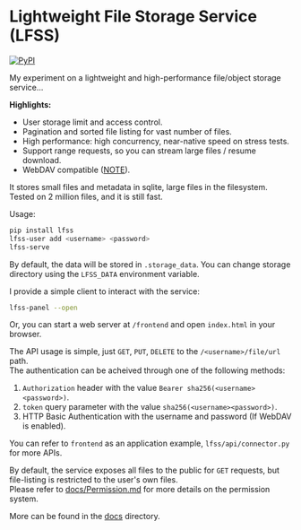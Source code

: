 # Lightweight File Storage Service (LFSS)
[![PyPI](https://img.shields.io/pypi/v/lfss)](https://pypi.org/project/lfss/)

My experiment on a lightweight and high-performance file/object storage service...  

**Highlights:**

- User storage limit and access control.
- Pagination and sorted file listing for vast number of files.  
- High performance: high concurrency, near-native speed on stress tests.
- Support range requests, so you can stream large files / resume download.
- WebDAV compatible ([NOTE](./docs/Webdav.md)).

It stores small files and metadata in sqlite, large files in the filesystem.  
Tested on 2 million files, and it is still fast.

Usage: 
```sh
pip install lfss
lfss-user add <username> <password>
lfss-serve
```

By default, the data will be stored in `.storage_data`. 
You can change storage directory using the `LFSS_DATA` environment variable.

I provide a simple client to interact with the service: 
```sh
lfss-panel --open
```
Or, you can start a web server at `/frontend` and open `index.html` in your browser. 

The API usage is simple, just `GET`, `PUT`, `DELETE` to the `/<username>/file/url` path.  
The authentication can be acheived through one of the following methods:
1. `Authorization` header with the value `Bearer sha256(<username><password>)`.
2. `token` query parameter with the value `sha256(<username><password>)`.
3. HTTP Basic Authentication with the username and password (If WebDAV is enabled).

You can refer to `frontend` as an application example, `lfss/api/connector.py` for more APIs. 

By default, the service exposes all files to the public for `GET` requests, 
but file-listing is restricted to the user's own files.  
Please refer to [docs/Permission.md](./docs/Permission.md) for more details on the permission system. 

More can be found in the [docs](./docs) directory.